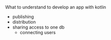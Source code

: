 What to understand to develop an app with kotlin

- publishing
- distribution
- sharing access to one db
	- connecting users
